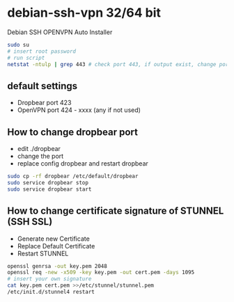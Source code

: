 # debian-ssh-vpn 32/64 bit
Debian SSH OPENVPN Auto Installer

```bash
sudo su
# insert root password
# run script
netstat -ntulp | grep 443 # check port 443, if output exist, change port SSL (stunnel.conf) to other port
```

## default settings
- Dropbear port 423
- OpenVPN port 424 - xxxx (any if not used)

## How to change dropbear port
- edit ./dropbear
- change the port
- replace config dropbear and restart dropbear
```bash
sudo cp -rf dropbear /etc/default/dropbear
sudo service dropbear stop
sudo service dropbear start
```

## How to change certificate signature of STUNNEL (SSH SSL)
- Generate new Certificate
- Replace Default Certificate
- Restart STUNNEL
```bash
openssl genrsa -out key.pem 2048
openssl req -new -x509 -key key.pem -out cert.pem -days 1095
# insert your own signature
cat key.pem cert.pem >>/etc/stunnel/stunnel.pem
/etc/init.d/stunnel4 restart
```